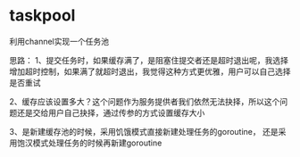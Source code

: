 # taskpool
利用channel实现一个任务池

思路：
1、提交任务时，如果缓存满了，是阻塞住提交者还是超时退出呢，我选择增加超时控制，如果满了就超时退出，我觉得这种方式更优雅，用户可以自己选择是否重试

2、缓存应该设置多大？这个问题作为服务提供者我们依然无法抉择，所以这个问题还是交给用户自己抉择，通过传参的方式设置缓存大小

3、是新建缓存池的时候，采用饥饿模式直接新建处理任务的goroutine， 还是采用饱汉模式处理任务的时候再新建goroutine
